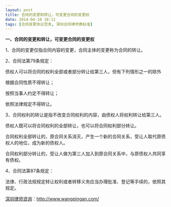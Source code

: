```yaml
---
layout: post
title: 合同的变更和转让，可变更合同的变更权
date: 2014-04-10 18:11
tags: [合同变更协议范本, 深圳合同律师费标准]
---
```

<strong>一、合同的变更和转让，可变更合同的变更权</strong>

1、合同的变更仅指合同内容的变更，合同主体的变更称为合同的转让。

2、合同法第79条规定：

债权人可以将合同的权利全部或者部分转让给第三人，但有下列情形之一的除外

根据合同性质不得转让；

按照当事人约定不得转让；

依照法律规定不得转让。

3、合同权利的转让是指不改变合同权利的内容，由债权人将权利转让给第三人。

债权人既可以将合同权利的全部转让，也可以将合同权利部分转让。

合同权利全部转让的，原合同关系消灭，产生一个新的合同关系，受让人取代原债权人的地位，成为新的债权人。

合同权利部分转让的，受让人做为第三人加入到原合同关系中，与原债权人共同享有债权。

4、合同法第87条规定：

法律、行政法规规定转让权利或者转移义务应当办理批准、登记等手续的，依照其规定。

<a href="http://www.wangpingan.com/">深圳律师咨询</a>：<a href="http://www.wangpingan.com/">http://www.wangpingan.com/</a>

